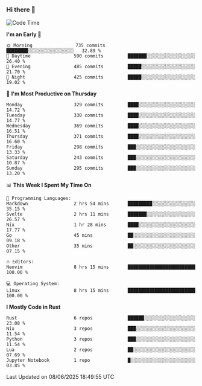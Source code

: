 ### Hi there 👋
<!--START_SECTION:waka-->
![Code Time](http://img.shields.io/badge/Code%20Time-622%20hrs%2010%20mins-blue)

**I'm an Early 🐤** 

```text
🌞 Morning                735 commits         ████████░░░░░░░░░░░░░░░░░   32.89 % 
🌆 Daytime                590 commits         ███████░░░░░░░░░░░░░░░░░░   26.40 % 
🌃 Evening                485 commits         █████░░░░░░░░░░░░░░░░░░░░   21.70 % 
🌙 Night                  425 commits         █████░░░░░░░░░░░░░░░░░░░░   19.02 % 
```
📅 **I'm Most Productive on Thursday** 

```text
Monday                   329 commits         ████░░░░░░░░░░░░░░░░░░░░░   14.72 % 
Tuesday                  330 commits         ████░░░░░░░░░░░░░░░░░░░░░   14.77 % 
Wednesday                369 commits         ████░░░░░░░░░░░░░░░░░░░░░   16.51 % 
Thursday                 371 commits         ████░░░░░░░░░░░░░░░░░░░░░   16.60 % 
Friday                   298 commits         ███░░░░░░░░░░░░░░░░░░░░░░   13.33 % 
Saturday                 243 commits         ███░░░░░░░░░░░░░░░░░░░░░░   10.87 % 
Sunday                   295 commits         ███░░░░░░░░░░░░░░░░░░░░░░   13.20 % 
```


📊 **This Week I Spent My Time On** 

```text
💬 Programming Languages: 
Markdown                 2 hrs 54 mins       █████████░░░░░░░░░░░░░░░░   35.15 % 
Svelte                   2 hrs 11 mins       ███████░░░░░░░░░░░░░░░░░░   26.57 % 
Nix                      1 hr 28 mins        ████░░░░░░░░░░░░░░░░░░░░░   17.77 % 
Go                       45 mins             ██░░░░░░░░░░░░░░░░░░░░░░░   09.18 % 
Other                    35 mins             ██░░░░░░░░░░░░░░░░░░░░░░░   07.15 % 

🔥 Editors: 
Neovim                   8 hrs 15 mins       █████████████████████████   100.00 % 

💻 Operating System: 
Linux                    8 hrs 15 mins       █████████████████████████   100.00 % 
```

**I Mostly Code in Rust** 

```text
Rust                     6 repos             ██████░░░░░░░░░░░░░░░░░░░   23.08 % 
Nix                      3 repos             ███░░░░░░░░░░░░░░░░░░░░░░   11.54 % 
Python                   3 repos             ███░░░░░░░░░░░░░░░░░░░░░░   11.54 % 
Lua                      2 repos             ██░░░░░░░░░░░░░░░░░░░░░░░   07.69 % 
Jupyter Notebook         1 repo              █░░░░░░░░░░░░░░░░░░░░░░░░   03.85 % 
```




 Last Updated on 08/06/2025 18:49:55 UTC
<!--END_SECTION:waka-->

<!--
**YoganshSharma/YoganshSharma** is a ✨ _special_ ✨ repository because its `README.md` (this file) appears on your GitHub profile.

Here are some ideas to get you started:

- 🔭 I’m currently working on ...
- 🌱 I’m currently learning ...
- 👯 I’m looking to collaborate on ...
- 🤔 I’m looking for help with ...
- 💬 Ask me about ...
- 📫 How to reach me: ...
- 😄 Pronouns: ...
- ⚡ Fun fact: ...
-->
